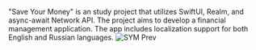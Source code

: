"Save Your Money" is an study project that utilizes SwiftUI, Realm, and async-await Network API. The project aims to develop a financial management application. The app includes localization support for both English and Russian languages.
![SYM Prev](https://github.com/LetLastDel/SaveYourMoney/assets/134698395/0569a02b-c2f2-4751-8313-b0bed17f3f91)
